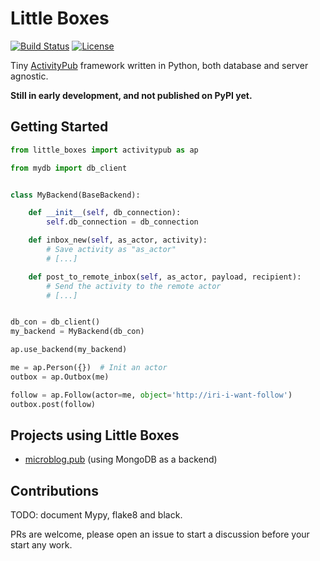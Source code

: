 # Little Boxes


<a href="https://travis-ci.org/tsileo/little-boxes"><img src="https://travis-ci.org/tsileo/little-boxes.svg?branch=master" alt="Build Status"></a>
<a href="https://github.com/tsileo/little-boxes/blob/master/LICENSE"><img src="https://img.shields.io/badge/license-ISC-blue.svg?style=flat" alt="License"></a>

Tiny [ActivityPub](https://activitypub.rocks/) framework written in Python, both database and server agnostic.

**Still in early development, and not published on PyPI yet.**

## Getting Started

```python
from little_boxes import activitypub as ap

from mydb import db_client


class MyBackend(BaseBackend):

    def __init__(self, db_connection):
        self.db_connection = db_connection    

    def inbox_new(self, as_actor, activity):
        # Save activity as "as_actor"
        # [...]

    def post_to_remote_inbox(self, as_actor, payload, recipient):
        # Send the activity to the remote actor
        # [...]


db_con = db_client()
my_backend = MyBackend(db_con)

ap.use_backend(my_backend)

me = ap.Person({})  # Init an actor
outbox = ap.Outbox(me)

follow = ap.Follow(actor=me, object='http://iri-i-want-follow')
outbox.post(follow)
```

## Projects using Little Boxes

 - [microblog.pub](http://github.com/tsileo/microblog.pub) (using MongoDB as a backend)

## Contributions

TODO: document Mypy, flake8 and black.

PRs are welcome, please open an issue to start a discussion before your start any work.
